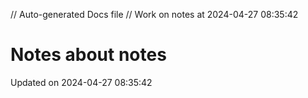 // Auto-generated Docs file
// Work on notes at 2024-04-27 08:35:42
# Notes about notes
Updated on 2024-04-27 08:35:42
